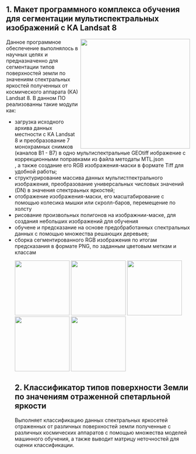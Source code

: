 <h2> 1. Макет программного комплекса обучения для сегментации мультиспектральных изображений с КА Landsat 8 </h2>
<img src="https://i.ibb.co/nrYz5ry/MAIN.jpg", height=300px, align="right">
<p> Данное программное обеспечение выполнялось в научных целях и предназначенно для сегментации типов поверхностей 
  земли по значениям спектральных яркостей полученных от космического аппарата (КА) Landsat 8. В данном ПО реализованны
  такие модули как:
</p>
<ul>
<li> загрузка исходного архива данных местности с КА Landsat 8 и преобразование 7 монохрамных снимков (каналов B1 - B7)
  в одно мультиспектральные GEOtiff иображение с коррекционными поправками из файла методаты MTL.json</li>, а также создание его
  RGB изображения-маски в формате Tiff для удобной работы; </li>
<li>структурирование массива данных мультистпектрального изображения, преобразование универсальных числовых значений (DN) в значения
спектраьных яркостей;</li>  
<li>отображение изображения-маски, его масштабирование с помощью колесика мышки или скролл-баров, перемещение по холсту</li> 
<li>рисование произвольных полигонов на изображнии-маске, для создания небольших изображений для обучения</li> 
<li>обучене и предсказание на основе предобработанных спектральных данных с помощью множества решающих деревьев;</li>
<li>сборка сегментированного RGB изображения по итогам предсказания в формате PNG, по заданным цветовым меткам и классам</li> 
<p>
  <img src="https://i.ibb.co/thKY8N5/1.png", height=150px>
  <img src="https://i.ibb.co/1bFtkLj/2.png", height=150px>
  <img src="https://i.ibb.co/CWx8JJY/10.jpg", height=150px>
  <img src="https://i.ibb.co/P4Mn3jv/11.jpg", height=150px>
  <img src="https://i.ibb.co/xJTpHTy/Dzetsaka.jpg", height=150px>
</p>
<h2> 2. Классификатор типов поверхности Земли по значениям отраженной спетарльной яркости </h2>
<p> Выполняет классификацию данных спектральных яркосетей отраженных от различных поверхностей земли полученные с различных космических аппаратов с помощью множества моделей машинного обучения, а также выводит матрицу неточностей для оценки классификации.
